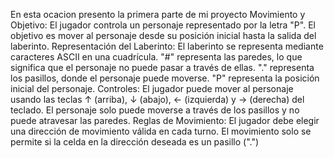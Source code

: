 En esta ocacion presento la primera parte de mi proyecto
 Movimiento y Objetivo:
El jugador controla un personaje representado por la letra "P".
El objetivo es mover al personaje desde su posición inicial hasta la salida del laberinto.
Representación del Laberinto:
El laberinto se representa mediante caracteres ASCII en una cuadrícula.
"#" representa las paredes, lo que significa que el personaje no puede pasar a través de ellas.
"." representa los pasillos, donde el personaje puede moverse.
"P" representa la posición inicial del personaje.
Controles:
El jugador puede mover al personaje usando las teclas ↑ (arriba), ↓ (abajo), ← (izquierda) y → (derecha) del teclado.
El personaje solo puede moverse a través de los pasillos y no puede atravesar las paredes.
Reglas de Movimiento:
El jugador debe elegir una dirección de movimiento válida en cada turno.
El movimiento solo se permite si la celda en la dirección deseada es un pasillo (".")